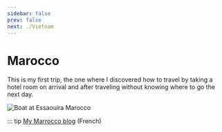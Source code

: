 ```yaml
---
sidebar: false
prev: false
next: ./Vietnam
---
```


# Marocco

This is my first trip, the one where I discovered how to travel by taking a hotel room on arrival and after traveling without knowing where to go the next day.

<img :src="$withBase('/img/Maroc.jpg')" alt="Boat at Essaouira Marocco">

::: tip
[My Marrocco blog](http://maroc.rouquin.me/) (French)
